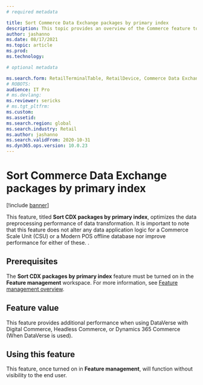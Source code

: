 ```yaml
---
# required metadata

title: Sort Commerce Data Exchange packages by primary index
description: This topic provides an overview of the Commerce feature to sort CDX packages by a primary index per package.
author: jashanno
ms.date: 08/17/2021
ms.topic: article
ms.prod:
ms.technology:

# optional metadata

ms.search.form: RetailTerminalTable, RetailDevice, Commerce Data Exchange, CDX
# ROBOTS:
audience: IT Pro
# ms.devlang:
ms.reviewer: sericks
# ms.tgt_pltfrm:
ms.custom:
ms.assetid:
ms.search.region: global
ms.search.industry: Retail
ms.author: jashanno
ms.search.validFrom: 2020-10-31
ms.dyn365.ops.version: 10.0.23
---
```


# Sort Commerce Data Exchange packages by primary index

[!include [banner](../includes/banner.md)]

This feature, titled **Sort CDX packages by primary index**, optimizes the data preprocessing performance of data transformation. It is important to note that this feature does not alter any data application logic for a Commerce Scale Unit (CSU) or a Modern POS offline database nor improve performance for either of these. .

## Prerequisites

The **Sort CDX packages by primary index** feature must be turned on in the **Feature management** workspace. For more information, see [Feature management overview](../../fin-ops-core/fin-ops/get-started/feature-management/feature-management-overview.md).

## Feature value

This feature provides additional performance when using DataVerse with Digital Commerce, Headless Commerce, or Dynamics 365 Commerce (When DataVerse is used).

## Using this feature

This feature, once turned on in **Feature management**, will function without visibility to the end user.
